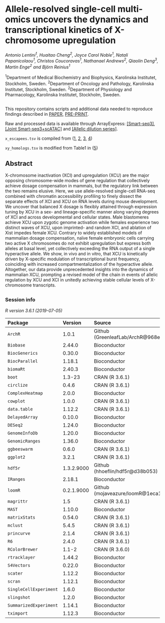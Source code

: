 # Allele-resolved single-cell multi-omics uncovers the dynamics and transcriptional kinetics of X-chromosome upregulation
*Antonio Lentini<sup>1</sup>, Huaitao Cheng<sup>2</sup>, Joyce Carol Noble<sup>1</sup>, Natali Papanicolaou<sup>1</sup>, Christos Coucoravas<sup>1</sup>, Nathanael Andrews<sup>2</sup>, Qiaolin Deng<sup>3</sup>, Martin Enge<sup>2</sup> and Björn Reinius<sup>1</sup>*

<sup>1</sup>Department of Medical Biochemistry and Biophysics, Karolinska Institutet, Stockholm, Sweden.
<sup>2</sup>Department of Oncology and Pathology, Karolinska Institutet, Stockholm, Sweden.
<sup>2</sup>Department of Physiology and Pharmacology, Karolinska Institutet, Stockholm, Sweden.
##

This repository contains scripts and additional data needed to reproduce findings described in [PAPER](), [PRE-PRINT](https://www.biorxiv.org/content/10.1101/2021.07.14.452323v1).

Raw and processed data is available through ArrayExpress: [[Smart-seq3]](), [[Joint Smart-seq3+scATAC]]() and [[Allelic dilution series]]().

``x_escapees.tsv`` is compiled from ([1](https://dx.doi.org/10.1038/ng.3678), [2](https://dx.doi.org/10.1101/gr.103200.109), [3](https://dx.doi.org/10.1038/nsmb.3365), [4](https://dx.doi.org/10.1186/1471-2164-11-614))

``xy_homologs.tsv`` is modified from Table1 in ([5](https://dx.doi.org/doi:10.1016/j.cell.2014.09.052)) 

## Abstract
X-chromosome inactivation (XCI) and upregulation (XCU) are the major opposing chromosome-wide modes of gene regulation that collectively achieve dosage compensation in mammals, but the regulatory link between the two remains elusive. Here, we use allele-resolved single-cell RNA-seq combined with chromatin accessibility profiling to finely dissect the separate effects of XCI and XCU on RNA levels during mouse development. We uncover that balanced X dosage is flexibly attained through expression tuning by XCU in a sex- and lineage-specific manner along varying degrees of XCI and across developmental and cellular states. Male blastomeres achieve XCU upon zygotic genome activation while females experience two distinct waves of XCU, upon imprinted- and random XCI, and ablation of Xist impedes female XCU. Contrary to widely established models of mammalian dosage compensation, naïve female embryonic cells carrying two active X chromosomes do not exhibit upregulation but express both alleles at basal level, yet collectively exceeding the RNA output of a single hyperactive allele. We show, in vivo and in vitro, that XCU is kinetically driven by X-specific modulation of transcriptional burst frequency, coinciding with increased compartmentalization of the hyperactive allele. Altogether, our data provide unprecedented insights into the dynamics of mammalian XCU, prompting a revised model of the chain in events of allelic regulation by XCU and XCI in unitedly achieving stable cellular levels of X-chromosome transcripts.
##

### Session info
*R version 3.6.1 (2019-07-05)*

| Package | Version | Source |
| :------ | :------ | :----- |
| `ArchR` | 1.0.1 | Github (GreenleafLab/ArchR@968e442) |
| `Biobase` | 2.44.0 | Bioconductor |
| `BiocGenerics` | 0.30.0 | Bioconductor |
| `BiocParallel` | 1.18.1 | Bioconductor |
| `biomaRt` | 2.40.3 | Bioconductor |
| `boot` | 1.3-23 | CRAN (R 3.6.1) |
| `circlize` | 0.4.6 | CRAN (R 3.6.1) |
| `ComplexHeatmap` | 2.0.0 | Bioconductor |
| `cowplot` | 1.0.0 | CRAN (R 3.6.1) |
| `data.table` | 1.12.2 | CRAN (R 3.6.1) |
| `DelayedArray` | 0.10.0 | Bioconductor |
| `DESeq2` | 1.24.0 | Bioconductor |
| `GenomeInfoDb` | 1.20.0 | Bioconductor |
| `GenomicRanges` | 1.36.0 | Bioconductor |
| `ggbeeswarm` | 0.6.0 | CRAN (R 3.6.1) |
| `ggplot2` | 3.2.1 | CRAN (R 3.6.1) |
| `hdf5r` | 1.3.2.9000 | Github (hhoeflin/hdf5r@d38b053) |
| `IRanges` | 2.18.1 | Bioconductor |
| `loomR` | 0.2.1.9000 | Github (mojaveazure/loomR@1eca16a) |
| `magrittr` | 1.5 | CRAN (R 3.6.1) |
| `MAST` | 1.10.0 | Bioconductor |
| `matrixStats` | 0.54.0 | CRAN (R 3.6.1) |
| `mclust` | 5.4.5 | CRAN (R 3.6.1) |
| `princurve` | 2.1.4 | CRAN (R 3.6.1) |
| `R6` | 2.4.0 | CRAN (R 3.6.1) |
| `RColorBrewer` | 1.1-2 | CRAN (R 3.6.0) |
| `rtracklayer` | 1.44.2 | Bioconductor |
| `S4Vectors` | 0.22.0 | Bioconductor |
| `scater` | 1.12.2 | Bioconductor |
| `scran` | 1.12.1 | Bioconductor |
| `SingleCellExperiment` | 1.6.0 | Bioconductor |
| `slingshot` | 1.2.0 | Bioconductor |
| `SummarizedExperiment` | 1.14.1 |  Bioconductor |
| `tximport` | 1.12.3 | Bioconductor |
